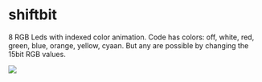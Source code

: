 shiftbit
========

8 RGB Leds with indexed color animation.
Code has colors: off, white, red, green, blue, orange, yellow, cyaan. 
But any are possible by changing the 15bit RGB values. 

<img src="http://freeimagehosting.nl/pics/6cb8f6ef322633658a1b7fbc7127a0fe.png"/>
